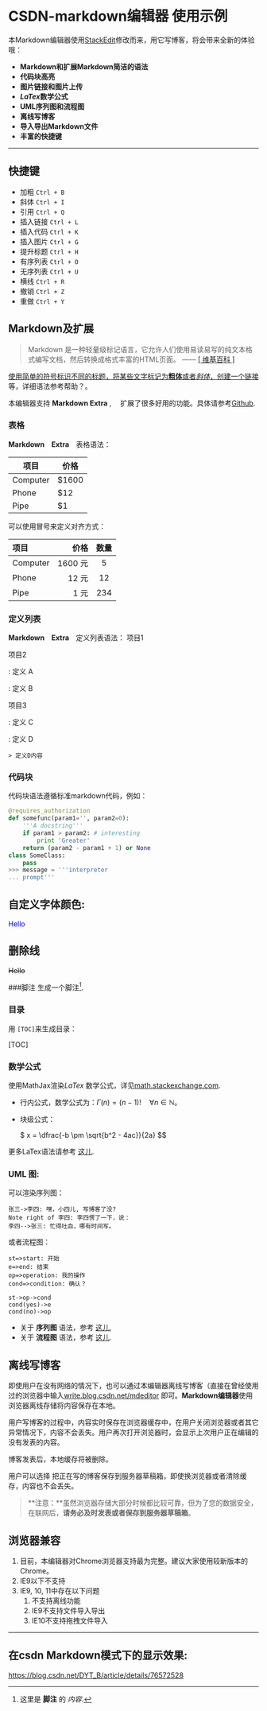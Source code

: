 # CSDN-markdown编辑器 使用示例

本Markdown编辑器使用[StackEdit][6]修改而来，用它写博客，将会带来全新的体验哦：

- **Markdown和扩展Markdown简洁的语法**
- **代码块高亮**
- **图片链接和图片上传**
- ***LaTex*数学公式**
- **UML序列图和流程图**
- **离线写博客**
- **导入导出Markdown文件**
- **丰富的快捷键**

-------------------

## 快捷键

 - 加粗    `Ctrl + B` 
 - 斜体    `Ctrl + I` 
 - 引用    `Ctrl + Q`
 - 插入链接    `Ctrl + L`
 - 插入代码    `Ctrl + K`
 - 插入图片    `Ctrl + G`
 - 提升标题    `Ctrl + H`
 - 有序列表    `Ctrl + O`
 - 无序列表    `Ctrl + U`
 - 横线    `Ctrl + R`
 - 撤销    `Ctrl + Z`
 - 重做    `Ctrl + Y`

## Markdown及扩展

> Markdown 是一种轻量级标记语言，它允许人们使用易读易写的纯文本格式编写文档，然后转换成格式丰富的HTML页面。    —— <a href="https://zh.wikipedia.org/wiki/Markdown" target="_blank"> [ 维基百科 ]

使用简单的符号标识不同的标题，将某些文字标记为**粗体**或者*斜体*，创建一个[链接](http://www.csdn.net)等，详细语法参考帮助？。

本编辑器支持 **Markdown Extra** , 　扩展了很多好用的功能。具体请参考[Github][2].  

### 表格

**Markdown　Extra**　表格语法：

项目     | 价格
-------- | ---
Computer | $1600
Phone    | $12
Pipe     | $1

可以使用冒号来定义对齐方式：

| 项目      |    价格 | 数量  |
| :-------- | --------:| :--: |
| Computer  | 1600 元 |  5   |
| Phone     |   12 元 |  12  |
| Pipe      |    1 元 | 234  |

### 定义列表

**Markdown　Extra**　定义列表语法：
项目1

项目2

:   定义 A

:   定义 B

项目3

:   定义 C

:   定义 D

	> 定义D内容

### 代码块
代码块语法遵循标准markdown代码，例如：
``` python
@requires_authorization
def somefunc(param1='', param2=0):
    '''A docstring'''
    if param1 > param2: # interesting
        print 'Greater'
    return (param2 - param1 + 1) or None
class SomeClass:
    pass
>>> message = '''interpreter
... prompt'''
```

## 自定义字体颜色:
<font color=blue>Hello</font>

## 删除线
~~Hello~~

###脚注
生成一个脚注[^footnote].
[^footnote]: 这里是 **脚注** 的 *内容*.

### 目录
用 `[TOC]`来生成目录：

[TOC]

### 数学公式
使用MathJax渲染*LaTex* 数学公式，详见[math.stackexchange.com][1].

 - 行内公式，数学公式为：$\Gamma(n) = (n-1)!\quad\forall n\in\mathbb N$。
 - 块级公式：

	$	x = \dfrac{-b \pm \sqrt{b^2 - 4ac}}{2a} $$

更多LaTex语法请参考 [这儿][3].

### UML 图:

可以渲染序列图：

```sequence
张三->李四: 嘿，小四儿, 写博客了没?
Note right of 李四: 李四愣了一下，说：
李四-->张三: 忙得吐血，哪有时间写。
```

或者流程图：

```flow
st=>start: 开始
e=>end: 结束
op=>operation: 我的操作
cond=>condition: 确认？

st->op->cond
cond(yes)->e
cond(no)->op
```

- 关于 **序列图** 语法，参考 [这儿][4],
- 关于 **流程图** 语法，参考 [这儿][5].

## 离线写博客

即使用户在没有网络的情况下，也可以通过本编辑器离线写博客（直接在曾经使用过的浏览器中输入[write.blog.csdn.net/mdeditor](http://write.blog.csdn.net/mdeditor) 即可。**Markdown编辑器**使用浏览器离线存储将内容保存在本地。

用户写博客的过程中，内容实时保存在浏览器缓存中，在用户关闭浏览器或者其它异常情况下，内容不会丢失。用户再次打开浏览器时，会显示上次用户正在编辑的没有发表的内容。

博客发表后，本地缓存将被删除。　

用户可以选择 <i class="icon-disk"></i> 把正在写的博客保存到服务器草稿箱，即使换浏览器或者清除缓存，内容也不会丢失。

> **注意：**虽然浏览器存储大部分时候都比较可靠，但为了您的数据安全，在联网后，**请务必及时发表或者保存到服务器草稿箱**。

## 浏览器兼容

 1. 目前，本编辑器对Chrome浏览器支持最为完整。建议大家使用较新版本的Chrome。
 2. IE9以下不支持
 3. IE9, 10, 11中存在以下问题
    1. 不支持离线功能
    2. IE9不支持文件导入导出
    3. IE10不支持拖拽文件导入

---------

[1]: http://math.stackexchange.com/
[2]: https://github.com/jmcmanus/pagedown-extra "Pagedown Extra"
[3]: http://meta.math.stackexchange.com/questions/5020/mathjax-basic-tutorial-and-quick-reference
[4]: http://bramp.github.io/js-sequence-diagrams/
[5]: http://adrai.github.io/flowchart.js/
[6]: https://github.com/benweet/stackedit

## 在csdn Markdown模式下的显示效果:
https://blog.csdn.net/DYT_B/article/details/76572528
